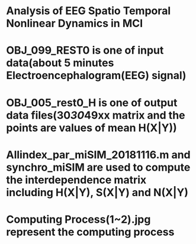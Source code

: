 # Analysis of EEG Spatio Temporal Nonlinear Dynamics in MCI
# OBJ_099_REST0 is one of input data(about 5 minutes Electroencephalogram(EEG) signal)
# OBJ_005_rest0_H is one of output data files(30*30*49xx matrix and the points are values of mean H(X|Y))
# Allindex_par_miSIM_20181116.m and synchro_miSIM are used to compute the interdependence matrix including H(X|Y), S(X|Y) and N(X|Y)
# Computing Process(1~2).jpg represent the computing process
